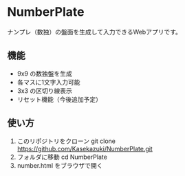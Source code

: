 # NumberPlate

ナンプレ（数独）の盤面を生成して入力できるWebアプリです。  

## 機能
- 9x9 の数独盤を生成
- 各マスに1文字入力可能
- 3x3 の区切り線表示
- リセット機能（今後追加予定）

## 使い方
1. このリポジトリをクローン
   git clone https://github.com/Kasekazuki/NumberPlate.git
2. フォルダに移動
   cd NumberPlate
3. number.html をブラウザで開く
